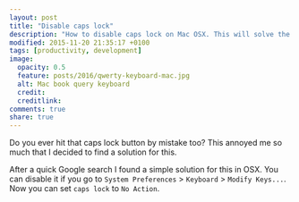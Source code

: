 ```yaml
---
layout: post
title: "Disable caps lock"
description: "How to disable caps lock on Mac OSX. This will solve the problem of by mistake hitting the caps lock button."
modified: 2015-11-20 21:35:17 +0100
tags: [productivity, development]
image:
  opacity: 0.5
  feature: posts/2016/qwerty-keyboard-mac.jpg
  alt: Mac book query keyboard
  credit:
  creditlink:
comments: true
share: true
---
```

Do you ever hit that caps lock button by mistake too? This annoyed me so much that I decided to find a solution for this.


After a quick Google search I found a simple solution for this in OSX. You can disable it if you go to `System Preferences` > `Keyboard` > `Modify Keys...`. Now you can set `caps lock` to `No Action`.
